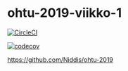 # ohtu-2019-viikko-1

[![CircleCI](https://circleci.com/gh/Niddis/ohtu-2019-viikko-1.svg?style=svg)](https://circleci.com/gh/Niddis/ohtu-2019-viikko-1)

[![codecov](https://codecov.io/gh/Niddis/ohtu-2019-viikko-1/branch/master/graph/badge.svg)](https://codecov.io/gh/Niddis/ohtu-2019-viikko-1)

https://github.com/Niddis/ohtu-2019
